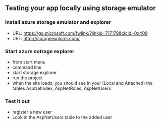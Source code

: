 ## Testing your app locally using storage emulator

### Install azure storage emulator and explorer

- URL: https://go.microsoft.com/fwlink/?linkid=717179&clcid=0x409
- URL: http://storageexplorer.com/

### Start azure sotrage explorer
- from start menu
- command line
- start storage explorer
- run the project
- when the site loads, you should see in your (Local and Attached) the tables AspNetIndex, AspNetRoles, AspNetUsers

### Test it out
- register a new user
- Look in the AspNetUsers table to the added user
